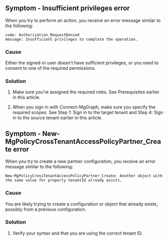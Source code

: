 ## Symptom - Insufficient privileges error

When you try to perform an action, you receive an error message similar to the following:

```
code: Authorization_RequestDenied
message: Insufficient privileges to complete the operation.
```

### Cause

Either the signed-in user doesn't have sufficient privileges, or you need to consent to one of the required permissions.

### Solution

1. Make sure you're assigned the required roles. See Prerequisites earlier in this article.

2. When you sign in with Connect-MgGraph, make sure you specify the required scopes. See Step 1: Sign in to the target tenant and Step 4: Sign in to the source tenant earlier in this article.

## Symptom - New-MgPolicyCrossTenantAccessPolicyPartner_Create error

When you try to create a new partner configuration, you receive an error message similar to the following:

```
New-MgPolicyCrossTenantAccessPolicyPartner_Create: Another object with the same value for property tenantId already exists.
```

### Cause

You are likely trying to create a configuration or object that already exists, possibly from a previous configuration.

### Solution

1. Verify your syntax and that you are using the correct tenant ID.
